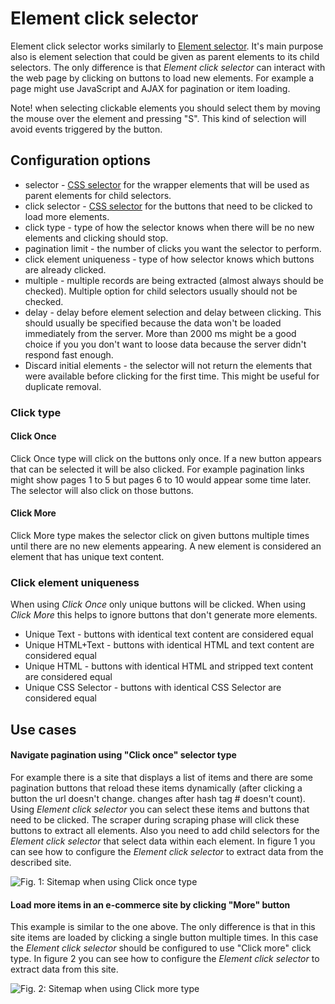 # Element click selector

Element click selector works similarly to
[Element selector][element-selector]. It's main purpose also is element
selection that could be given as parent elements to its child selectors. The only
difference is that _Element click selector_ can interact with the web page by
clicking on buttons to load new elements. For example a page might use
JavaScript and AJAX for pagination or item loading.

Note! when selecting clickable elements you should select them by moving the
mouse over the element and pressing "S". This kind of selection will avoid
events triggered by the button.

## Configuration options

-   selector - [CSS selector][css-selector] for the wrapper elements that will
    be used as parent elements for child selectors.
-   click selector - [CSS selector][css-selector] for the buttons that need to
    be clicked to load more elements.
-   click type - type of how the selector knows when there will be no new
    elements and clicking should stop.
-   pagination limit - the number of clicks you want the selector to perform.
-   click element uniqueness - type of how selector knows which buttons are
    already clicked.
-   multiple - multiple records are being extracted (almost always should be
    checked). Multiple option for child selectors usually should not be checked.
-   delay - delay before element selection and delay between clicking. This
    should usually be specified because the data won't be loaded immediately from
    the server. More than 2000 ms might be a good choice if you you don't want to
    loose data because the server didn't respond fast enough.
-   Discard initial elements - the selector will not return the elements that
    were available before clicking for the first time. This might be useful for
    duplicate removal.

### Click type

#### Click Once

Click Once type will click on the buttons only once. If a new button appears
that can be selected it will be also clicked. For example pagination links
might show pages 1 to 5 but pages 6 to 10 would appear some time later. The
selector will also click on those buttons.

#### Click More

Click More type makes the selector click on given buttons multiple times
until there are no new elements appearing. A new element is considered an
element that has unique text content.

### Click element uniqueness

When using _Click Once_ only unique buttons will be clicked. When using
_Click More_ this helps to ignore buttons that don't generate more elements.

-   Unique Text - buttons with identical text content are considered equal
-   Unique HTML+Text - buttons with identical HTML and text content are
    considered equal
-   Unique HTML - buttons with identical HTML and stripped text content are
    considered equal
-   Unique CSS Selector - buttons with identical CSS Selector are considered equal

## Use cases

#### Navigate pagination using "Click once" selector type

For example there is a site that displays a list of items and there are some
pagination buttons that reload these items dynamically (after clicking a button
the url doesn't change. changes after hash tag # doesn't count). Using _Element
click selector_ you can select these items and buttons that need to be clicked.
The scraper during scraping phase will click these buttons to extract all
elements. Also you need to add child selectors for the _Element click selector_
that select data within each element. In figure 1 you can see how to configure
the _Element click selector_ to extract data from the described site.

![Fig. 1: Sitemap when using Click once type][image-click-once]

#### Load more items in an e-commerce site by clicking "More" button

This example is similar to the one above. The only difference is that in this
site items are loaded by clicking a single button multiple times. In this case
the _Element click selector_ should be configured to use "Click more" click
type. In figure 2 you can see how to configure the _Element click selector_
to extract data from this site.

![Fig. 2: Sitemap when using Click more type][image-click-more]

[image-click-more]: ../images/selectors/element-click/click-more.png?raw=true
[image-click-once]: ../images/selectors/element-click/click-once.png?raw=true
[element-selector]: Element%20selector.md
[css-selector]: ../CSS%20selector.md
